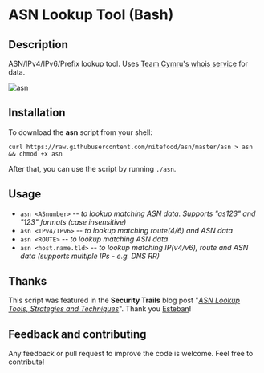 # ASN Lookup Tool (Bash)

## Description

ASN/IPv4/IPv6/Prefix lookup tool. Uses [Team Cymru's whois service](https://team-cymru.com/community-services/ip-asn-mapping/) for data.

![asn](https://user-images.githubusercontent.com/24555810/88291624-d1152100-ccf8-11ea-93de-5f11eee8e2f5.png)

## Installation

To download the **asn** script from your shell:

`curl https://raw.githubusercontent.com/nitefood/asn/master/asn > asn && chmod +x asn`

After that, you can use the script by running `./asn`.

## Usage

* `asn <ASnumber>` -- _to lookup matching ASN data. Supports "as123" and "123" formats (case insensitive)_
* `asn <IPv4/IPv6>` -- _to lookup matching route(4/6) and ASN data_
* `asn <ROUTE>` -- _to lookup matching ASN data_
* `asn <host.name.tld>` -- _to lookup matching IP(v4/v6), route and ASN data (supports multiple IPs - e.g. DNS RR)_

## Thanks

This script was featured in the **Security Trails** blog post "[_ASN Lookup Tools, Strategies and Techniques_](https://securitytrails.com/blog/asn-lookup#autonomous-system-lookup-script)". Thank you [Esteban](https://www.estebanborges.com/)!

## Feedback and contributing

Any feedback or pull request to improve the code is welcome. Feel free to contribute!

